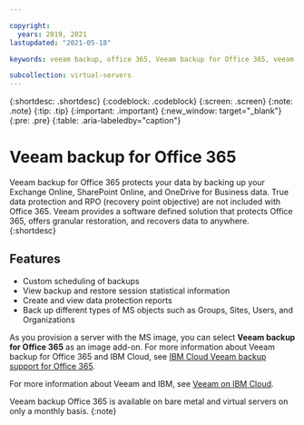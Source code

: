 ```yaml
---

copyright:
  years: 2019, 2021
lastupdated: "2021-05-18"

keywords: veeam backup, office 365, Veeam backup for Office 365, veeam

subcollection: virtual-servers
---
```


{:shortdesc: .shortdesc}
{:codeblock: .codeblock}
{:screen: .screen}
{:note: .note}
{:tip: .tip}
{:important: .important}
{:new_window: target="_blank"}
{:pre: .pre}
{:table: .aria-labeledby="caption"}

# Veeam backup for Office 365 

Veeam backup for Office 365 protects your data by backing up your Exchange Online, SharePoint Online, and OneDrive for Business data. True data protection and RPO (recovery point objective) are not included with Office 365. Veeam provides a software defined solution that protects Office 365, offers granular restoration, and recovers data to anywhere.
{:shortdesc}

## Features

* Custom scheduling of backups
* View backup and restore session statistical information
* Create and view data protection reports
* Back up different types of MS objects such as Groups, Sites, Users, and Organizations

As you provision a server with the MS image, you can select **Veeam backup for Office 365** as an image add-on. 
For more information about Veeam backup for Office 365 and IBM Cloud, see [IBM Cloud Veeam backup support for Office 365](https://www.ibm.com/cloud/blog/ibm-cloud-announces-new-veeam-backup-support-for-microsoft-office-365).

For more information about Veeam and IBM, see [Veeam on IBM Cloud](https://www.ibm.com/cloud/veeam).


Veeam backup Office 365 is available on bare metal and virtual servers on only a monthly basis. 
{:note}
